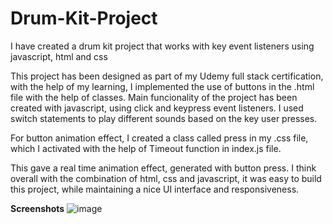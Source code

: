 # Drum-Kit-Project
I have created a drum kit project that works with key event listeners using javascript, html and css

This project has been designed as part of my Udemy full stack certification, with the help of my learning, I implemented the use of buttons in the .html file with the help of classes. Main funcionality of the project has been created with javascript, using click and keypress event listeners. I used switch statements to play different sounds based on the key user presses. 

For button animation effect, I created a class called press in my .css file, which I activated with the help of Timeout function in index.js file.

This gave a real time animation effect, generated with button press. I think overall with the combination of html, css and javascript, it was easy to build this project, while maintaining a nice UI interface and responsiveness.

**Screenshots**
![image](https://github.com/user-attachments/assets/80e3dbae-f841-430c-a0cd-a670a83c6342)
